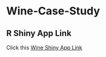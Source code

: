 # Wine-Case-Study

## R Shiny App Link
Click this [Wine Shiny App Link](https://hcheon-ds.shinyapps.io/WineShinyApp/)
